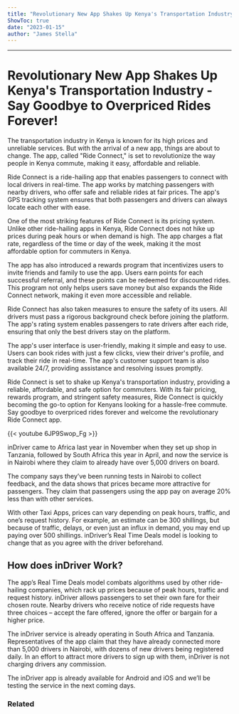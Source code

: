 ```yaml
---
title: "Revolutionary New App Shakes Up Kenya's Transportation Industry - Say Goodbye to Overpriced Rides Forever!"
ShowToc: true 
date: "2023-01-15"
author: "James Stella"
---
```

*****
# Revolutionary New App Shakes Up Kenya's Transportation Industry - Say Goodbye to Overpriced Rides Forever!

The transportation industry in Kenya is known for its high prices and unreliable services. But with the arrival of a new app, things are about to change. The app, called "Ride Connect," is set to revolutionize the way people in Kenya commute, making it easy, affordable and reliable.

Ride Connect is a ride-hailing app that enables passengers to connect with local drivers in real-time. The app works by matching passengers with nearby drivers, who offer safe and reliable rides at fair prices. The app's GPS tracking system ensures that both passengers and drivers can always locate each other with ease.

One of the most striking features of Ride Connect is its pricing system. Unlike other ride-hailing apps in Kenya, Ride Connect does not hike up prices during peak hours or when demand is high. The app charges a flat rate, regardless of the time or day of the week, making it the most affordable option for commuters in Kenya.

The app has also introduced a rewards program that incentivizes users to invite friends and family to use the app. Users earn points for each successful referral, and these points can be redeemed for discounted rides. This program not only helps users save money but also expands the Ride Connect network, making it even more accessible and reliable.

Ride Connect has also taken measures to ensure the safety of its users. All drivers must pass a rigorous background check before joining the platform. The app's rating system enables passengers to rate drivers after each ride, ensuring that only the best drivers stay on the platform.

The app's user interface is user-friendly, making it simple and easy to use. Users can book rides with just a few clicks, view their driver's profile, and track their ride in real-time. The app's customer support team is also available 24/7, providing assistance and resolving issues promptly.

Ride Connect is set to shake up Kenya's transportation industry, providing a reliable, affordable, and safe option for commuters. With its fair pricing, rewards program, and stringent safety measures, Ride Connect is quickly becoming the go-to option for Kenyans looking for a hassle-free commute. Say goodbye to overpriced rides forever and welcome the revolutionary Ride Connect app.

{{< youtube 6JP9Swop_Fg >}} 



inDriver came to Africa last year in November when they set up shop in Tanzania, followed by South Africa this year in April, and now the service is in Nairobi where they claim to already have over 5,000 drivers on board.
 
The company says they’ve been running tests in Nairobi to collect feedback, and the data shows that prices became more attractive for passengers. They claim that passengers using the app pay on average 20% less than with other services. 
 
With other Taxi Apps, prices can vary depending on peak hours, traffic, and one’s request history. For example, an estimate can be 300 shillings, but because of traffic, delays, or even just an influx in demand, you may end up paying over 500 shillings. inDriver’s Real Time Deals model is looking to change that as you agree with the driver beforehand. 
 

 
## How does inDriver Work?
 
The app’s Real Time Deals model combats algorithms used by other ride-hailing companies, which rack up prices because of peak hours, traffic and request history. inDriver allows passengers to set their own fare for their chosen route. Nearby drivers who receive notice of ride requests have three choices – accept the fare offered, ignore the offer or bargain for a higher price.
 
The inDriver service is already operating in South Africa and  Tanzania. Representatives of the app claim that they have already connected more than 5,000 drivers in Nairobi, with dozens of new drivers being registered daily. In an effort to attract more drivers to sign up with them, inDriver is not charging drivers any commission.
 
The inDriver app is already available for Android and iOS and we’ll be testing the service in the next coming days.
 
### Related



